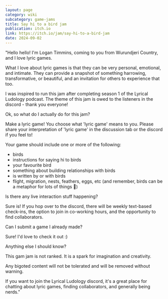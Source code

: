 ```yaml
---
layout: page
category: wiki
subcategory: game-jams
title: Say hi to a bird jam
publication: itch.io
link: https://itch.io/jam/say-hi-to-a-bird-jam
date: 2024-09-02
---
```


"Hello hello! I'm Logan Timmins, coming to you from Wurundjeri Country, and I love lyric games.

What I love about lyric games is that they can be very personal, emotional, and intimate. They can provide a snapshot of something harrowing, transformative, or beautiful, and an invitation for others to experience that too.

I was inspired to run this jam after completing season 1 of the Lyrical Ludology podcast. The theme of this jam is owed to the listeners in the discord - thank you everyone!

Ok, so what do I actually do for this jam?

Make a lyric game! You choose what 'lyric game' means to you. Please share your interpretation of 'lyric game' in the discussion tab or the discord if you feel to!

Your game should include one or more of the following:
- birds
- instructions for saying hi to birds
- your favourite bird
- something about building relationships with birds
- is written by or with birds
- flight, migration, nests, feathers, eggs, etc
(and remember, birds can be a metaphor for lots of things 🦆)

Is there any live interaction stuff happening?

Sure is! If you hop over to the discord, there will be weekly text-based check-ins, the option to join in co-working hours, and the opportunity to find collaborators.

Can I submit a game I already made?

Sure! I'd love to check it out :)

Anything else I should know?

This gam jam is not ranked. It is a spark for imagination and creativity.

Any bigoted content will not be tolerated and will be removed without warning.

If you want to join the Lyrical Ludology discord, it's a great place for chatting about lyric games, finding collaborators, and generally being nerds."
